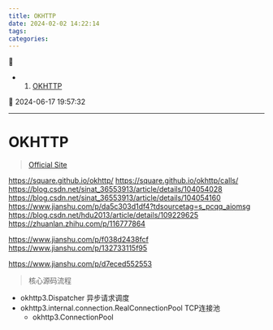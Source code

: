 ```yaml
---
title: OKHTTP
date: 2024-02-02 14:22:14
tags: 
categories: 
---
```


💠

- 1. [OKHTTP](#okhttp)

💠 2024-06-17 19:57:32
****************************************
# OKHTTP
> [Official Site](https://square.github.io/okhttp/)  

https://square.github.io/okhttp/
https://square.github.io/okhttp/calls/
https://blog.csdn.net/sinat_36553913/article/details/104054028
https://blog.csdn.net/sinat_36553913/article/details/104054160
https://www.jianshu.com/p/da5c303d1df4?tdsourcetag=s_pcqq_aiomsg
https://blog.csdn.net/hdu2013/article/details/109229625
https://zhuanlan.zhihu.com/p/116777864

https://www.jianshu.com/p/f038d2438fcf
https://www.jianshu.com/p/132733115f95

https://www.jianshu.com/p/d7eced552553

> 核心源码流程
- okhttp3.Dispatcher 异步请求调度
- okhttp3.internal.connection.RealConnectionPool TCP连接池 
    - okhttp3.ConnectionPool
